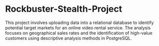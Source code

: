 # Rockbuster-Stealth-Project
This project involves uploading data into a relational database to identify potential target markets for an online video rental service. The analysis focuses on geographical sales rates and the identification of high-value customers using descriptive analysis methods in PostgreSQL.

